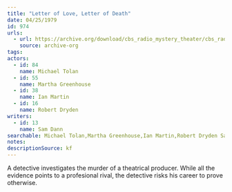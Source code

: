 ```yaml
---
title: "Letter of Love, Letter of Death"
date: 04/25/1979
id: 974
urls: 
  - url: https://archive.org/download/cbs_radio_mystery_theater/cbs_radio_mystery_theater-0951-1000.zip/cbs_radio_mystery_theater-0951-1000%2Fcbsrmt_0974_the_letter_of_love_the_letter_of_death.mp3
    source: archive-org
tags: 
actors:  
  - id: 84
    name: Michael Tolan  
  - id: 55
    name: Martha Greenhouse  
  - id: 38
    name: Ian Martin  
  - id: 16
    name: Robert Dryden
writers:  
  - id: 13
    name: Sam Dann
searchable: Michael Tolan,Martha Greenhouse,Ian Martin,Robert Dryden Sam Dann
notes: 
descriptionSource: kf
---
```

A detective investigates the murder of a theatrical producer. While all the evidence points to a profesional rival, the detective risks his career to prove otherwise.